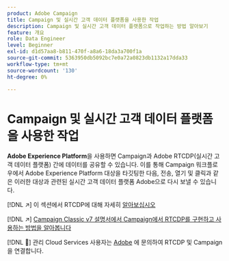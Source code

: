 ```yaml
---
product: Adobe Campaign
title: Campaign 및 실시간 고객 데이터 플랫폼을 사용한 작업
description: Campaign 및 실시간 고객 데이터 플랫폼으로 작업하는 방법 알아보기
feature: 개요
role: Data Engineer
level: Beginner
exl-id: d1d57aa8-b811-470f-a8a6-18da3a700f1a
source-git-commit: 5363950db5092bc7e0a72a0823db1132a17dda33
workflow-type: tm+mt
source-wordcount: '130'
ht-degree: 0%

---
```


# Campaign 및 실시간 고객 데이터 플랫폼을 사용한 작업

**Adobe Experience Platform**&#x200B;을 사용하면 Campaign과 Adobe RTCDP(실시간 고객 데이터 플랫폼) 간에 데이터를 공유할 수 있습니다. 이를 통해 Campaign 워크플로우에서 Adobe Experience Platform 대상을 타깃팅한 다음, 전송, 열기 및 클릭과 같은 이러한 대상과 관련된 실시간 고객 데이터 플랫폼 Adobe으로 다시 보낼 수 있습니다.

[!DNL :arrow_upper_right:] 이 섹션에서 RTCDP에 대해 자세히  [알아보십시오](https://experienceleague.adobe.com/docs/experience-platform/rtcdp/overview.html?lang=en)

[!DNL :arrow_upper_right:]  [Campaign Classic v7 설명서에서 Campaign에서 RTCDP를 구현하고 사용하는 방법을 알아봅니다](https://experienceleague.adobe.com/docs/campaign-classic/using/integrating-with-adobe-experience-cloud/aep-sources-destinations/get-started-sources-destinations.html?lang=en#integrating-with-adobe-experience-cloud)

[!DNL :speech_balloon:] 관리 Cloud Services 사용자는  [Adobe](../start/campaign-faq.md#support) 에 문의하여 RTCDP 및 Campaign을 연결합니다.
